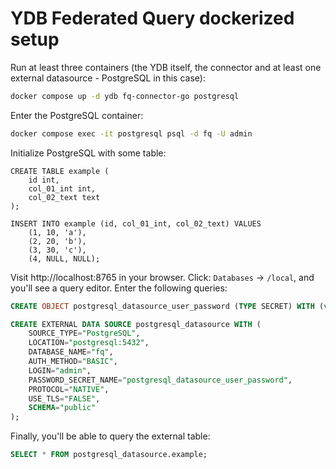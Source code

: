 # YDB Federated Query dockerized setup

Run at least three containers (the YDB itself, the connector and at least one external datasource - PostgreSQL in this case):

```bash
docker compose up -d ydb fq-connector-go postgresql
```

Enter the PostgreSQL container:
```bash
docker compose exec -it postgresql psql -d fq -U admin
```

Initialize PostgreSQL with some table:
```
CREATE TABLE example (
    id int,
    col_01_int int,
    col_02_text text
);

INSERT INTO example (id, col_01_int, col_02_text) VALUES 
    (1, 10, 'a'), 
    (2, 20, 'b'), 
    (3, 30, 'c'),
    (4, NULL, NULL);
```

Visit http://localhost:8765 in your browser. Click: `Databases` -> `/local`, and you'll see a query editor. Enter the following queries:

```sql
CREATE OBJECT postgresql_datasource_user_password (TYPE SECRET) WITH (value = "password");
```

```sql
CREATE EXTERNAL DATA SOURCE postgresql_datasource WITH (
    SOURCE_TYPE="PostgreSQL",
    LOCATION="postgresql:5432",
    DATABASE_NAME="fq",
    AUTH_METHOD="BASIC",
    LOGIN="admin",
    PASSWORD_SECRET_NAME="postgresql_datasource_user_password",
    PROTOCOL="NATIVE",
    USE_TLS="FALSE",
    SCHEMA="public"
);
```

Finally, you'll be able to query the external table:
```sql
SELECT * FROM postgresql_datasource.example;
```